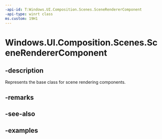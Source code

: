 ```yaml
---
-api-id: T:Windows.UI.Composition.Scenes.SceneRendererComponent
-api-type: winrt class
ms.custom: 19H1
---
```


<!-- Class syntax.
public class SceneRendererComponent : SceneComponent, SceneComponent
-->

# Windows.UI.Composition.Scenes.SceneRendererComponent

## -description

Represents the base class for scene rendering components.



## -remarks

## -see-also

## -examples

